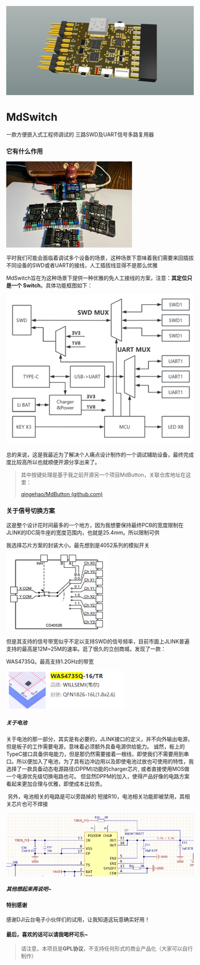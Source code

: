 ![image-20231217234235291](images\image.png)

# MdSwitch

一款方便嵌入式工程师调试的 三路SWD及UART信号多路复用器

### 它有什么作用

<img src="images\image1.png" alt="image-20231217224134746" style="zoom: 33%;" />

平时我们可能会面临着调试多个设备的场景，这种场景下意味着我们需要来回插拔不同设备的SWD或者UART的接线，人工插拔线显得不是那么优雅

MdSwitch旨在为这种场景下提供一种优雅的免人工接线的方案，注意：**其定位只是一个 Switch**。具体功能框图如下：

<img src="images\功能框图.png" alt="image-20231217230425459"  />

总的来说，这是我最近为了解决个人痛点设计制作的一个调试辅助设备，最终完成度比较高所以也就顺便开源分享出来了。

> 其中按键处理是基于我之前开源另一个项目MdButton，关联仓库地址在这里：
>
> [qingehao/MdButton (github.com)](https://github.com/qingehao/MdButton)

### 关于信号切换方案

​        这是整个设计花时间最多的一个地方，因为我想要保持最终PCB的宽度限制在JLINK的IDC简牛座的宽度范围内，也就是25.4mm。所以限制可供

我选择芯片方案的封装大小。最先想到是4052系列的模拟开关

![image-20231217231629122](images\image2.png)

但是其支持的信号带宽似乎不足以支持SWD的信号频率，目前市面上JLINK普遍支持的最高是12M~25M的速率。逛了很久的立创商城，发现了一款：

WAS4735Q。最高支持1.2GHz的带宽

![image-20231217232337080](images\image3.png)

### 

##### 关于电池

​       关于电池的那一部分，其实是有必要的，JLINK接口的定义，并不向外输出电源，但是板子的工作需要电源，意味着必须额外具备电源供给能力。
诚然，板上的TypeC接口具备供电能力，但是那仍然需要接着一根线，即使我们不需要用到串口。所以便加入了电池，为了具有边冲边用以及即使电池过放也可使用的特性，我选择了一款具备动态电源路径(DPPM)功能的charger芯片, 或者直接使用MOS做一个电源优先级切换电路也可。
但显然DPPM的加入，使得产品好像的电路方案看起来更加合理与优雅，即使成本比较贵。

​     另外，电池相关的电路是可以旁路掉的 短接R10，电池相关功能即被禁用，其相关芯片也可不焊接

![image-20231217233542765](images\image4.png)

##### 其他想起来再说吧~

#### 特别感谢

感谢DJI云台电子小伙伴们的试用，让我知道这玩意确实好用！

#### **最后，喜欢的话可以请我喝杯可乐~**

> 请注意，本项目是**GPL协议**，不支持任何形式的商业产品化（大家可以自行制作）